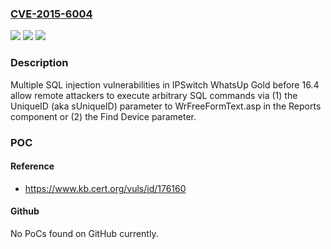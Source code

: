 ### [CVE-2015-6004](https://cve.mitre.org/cgi-bin/cvename.cgi?name=CVE-2015-6004)
![](https://img.shields.io/static/v1?label=Product&message=n%2Fa&color=blue)
![](https://img.shields.io/static/v1?label=Version&message=n%2Fa&color=blue)
![](https://img.shields.io/static/v1?label=Vulnerability&message=n%2Fa&color=brighgreen)

### Description

Multiple SQL injection vulnerabilities in IPSwitch WhatsUp Gold before 16.4 allow remote attackers to execute arbitrary SQL commands via (1) the UniqueID (aka sUniqueID) parameter to WrFreeFormText.asp in the Reports component or (2) the Find Device parameter.

### POC

#### Reference
- https://www.kb.cert.org/vuls/id/176160

#### Github
No PoCs found on GitHub currently.

